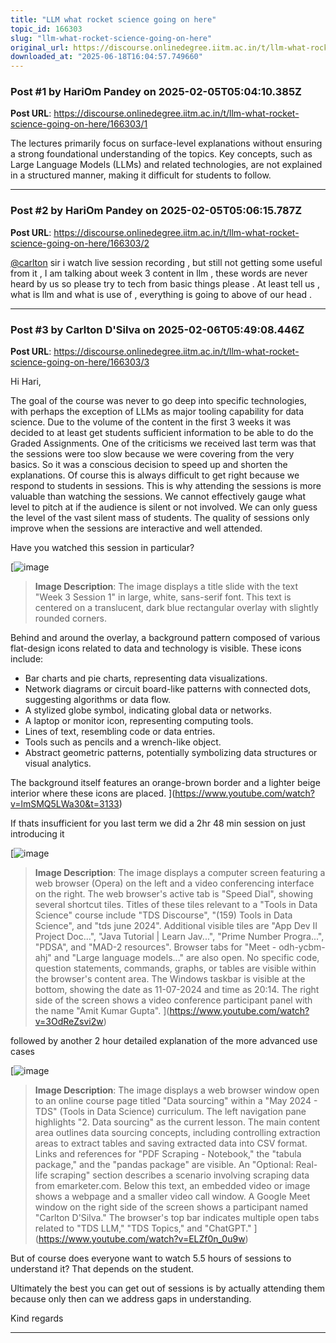 ```yaml
---
title: "LLM what rocket science going on here"
topic_id: 166303
slug: "llm-what-rocket-science-going-on-here"
original_url: https://discourse.onlinedegree.iitm.ac.in/t/llm-what-rocket-science-going-on-here/166303
downloaded_at: "2025-06-18T16:04:57.749660"
---
```


### Post #1 by HariOm Pandey on 2025-02-05T05:04:10.385Z
**Post URL**: https://discourse.onlinedegree.iitm.ac.in/t/llm-what-rocket-science-going-on-here/166303/1

The lectures primarily focus on surface-level explanations without ensuring a strong foundational understanding of the topics. Key concepts, such as Large Language Models (LLMs) and related technologies, are not explained in a structured manner, making it difficult for students to follow.

---

### Post #2 by HariOm Pandey on 2025-02-05T05:06:15.787Z
**Post URL**: https://discourse.onlinedegree.iitm.ac.in/t/llm-what-rocket-science-going-on-here/166303/2

[@carlton](/u/carlton)
 sir i watch live session recording , but still not getting some useful from it , I am talking about week 3 content in llm , these words are never heard by us so please try to tech from basic things please . At least tell us , what is llm and what is use of , everything is going to above of our head .

---

### Post #3 by Carlton D'Silva on 2025-02-06T05:49:08.446Z
**Post URL**: https://discourse.onlinedegree.iitm.ac.in/t/llm-what-rocket-science-going-on-here/166303/3

Hi Hari,

The goal of the course was never to go deep into specific technologies, with perhaps the exception of LLMs as major tooling capability for data science. Due to the volume of the content in the first 3 weeks it was decided to at least get students sufficient information to be able to do the Graded Assignments. One of the criticisms we received last term was that the sessions were too slow because we were covering from the very basics. So it was a conscious decision to speed up and shorten the explanations. Of course this is always difficult to get right because we respond to students in sessions. This is why attending the sessions is more valuable than watching the sessions. We cannot effectively gauge what level to pitch at if the audience is silent or not involved. We can only guess the level of the vast silent mass of students. The quality of sessions only improve when the sessions are interactive and well attended.

Have you watched this session in particular?

[![image](https://europe1.discourse-cdn.com/flex013/uploads/iitm/original/3X/5/f/5f761086e44617c54e405c03db45772d8428e8df.jpeg)

> **Image Description**: The image displays a title slide with the text "Week 3 Session 1" in large, white, sans-serif font. This text is centered on a translucent, dark blue rectangular overlay with slightly rounded corners.

Behind and around the overlay, a background pattern composed of various flat-design icons related to data and technology is visible. These icons include:
*   Bar charts and pie charts, representing data visualizations.
*   Network diagrams or circuit board-like patterns with connected dots, suggesting algorithms or data flow.
*   A stylized globe symbol, indicating global data or networks.
*   A laptop or monitor icon, representing computing tools.
*   Lines of text, resembling code or data entries.
*   Tools such as pencils and a wrench-like object.
*   Abstract geometric patterns, potentially symbolizing data structures or visual analytics.

The background itself features an orange-brown border and a lighter beige interior where these icons are placed.
](https://www.youtube.com/watch?v=lmSMQ5LWa30&t=3133)

If thats insufficient for you last term we did a 2hr 48 min session on just introducing it

[![image](https://europe1.discourse-cdn.com/flex013/uploads/iitm/original/3X/c/3/c37c79aa38f5d6c672b5a13b4f99a012a7e5da74.jpeg)

> **Image Description**: The image displays a computer screen featuring a web browser (Opera) on the left and a video conferencing interface on the right. The web browser's active tab is "Speed Dial", showing several shortcut tiles. Titles of these tiles relevant to a "Tools in Data Science" course include "TDS Discourse", "(159) Tools in Data Science", and "tds june 2024". Additional visible tiles are "App Dev II Project Doc...", "Java Tutorial | Learn Jav...", "Prime Number Progra...", "PDSA", and "MAD-2 resources". Browser tabs for "Meet - odh-ycbm-ahj" and "Large language models..." are also open. No specific code, question statements, commands, graphs, or tables are visible within the browser's content area. The Windows taskbar is visible at the bottom, showing the date as 11-07-2024 and time as 20:14. The right side of the screen shows a video conference participant panel with the name "Amit Kumar Gupta".
](https://www.youtube.com/watch?v=3OdReZsvi2w)

followed by another 2 hour detailed explanation of the more advanced use cases

[![image](https://europe1.discourse-cdn.com/flex013/uploads/iitm/original/3X/6/f/6f939856a1a40a564cc355f6fd4a217178902967.jpeg)

> **Image Description**: The image displays a web browser window open to an online course page titled "Data sourcing" within a "May 2024 - TDS" (Tools in Data Science) curriculum. The left navigation pane highlights "2. Data sourcing" as the current lesson. The main content area outlines data sourcing concepts, including controlling extraction areas to extract tables and saving extracted data into CSV format. Links and references for "PDF Scraping - Notebook," the "tabula package," and the "pandas package" are visible. An "Optional: Real-life scraping" section describes a scenario involving scraping data from emarketer.com. Below this text, an embedded video or image shows a webpage and a smaller video call window. A Google Meet window on the right side of the screen shows a participant named "Carlton D'Silva." The browser's top bar indicates multiple open tabs related to "TDS LLM," "TDS Topics," and "ChatGPT."
](https://www.youtube.com/watch?v=ELZf0n_0u9w)

But of course does everyone want to watch 5.5 hours of sessions to understand it? That depends on the student.

Ultimately the best you can get out of sessions is by actually attending them because only then can we address gaps in understanding.

Kind regards

---
